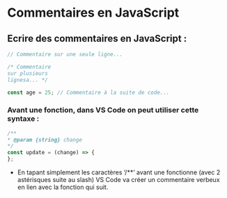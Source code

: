 # Commentaires en JavaScript

## Ecrire des commentaires en JavaScript :

```jsx
// Commentaire sur une seule ligne...

/* Commentaire
sur plusieurs
lignesa... */

const age = 25; // Commentaire à la suite de code...
```

### Avant une fonction, dans VS Code on peut utiliser cette syntaxe :

```jsx
/**
* @param {string} change
*/
const update = (change) => { 
};
```

- En tapant simplement les caractères ‘/**’ avant une fonctionne (avec 2 astérisques suite au slash) VS Code va créer un commentaire verbeux en lien avec la fonction qui suit.